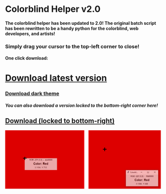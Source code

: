 # Colorblind Helper v2.0
#### The colorblind helper has been updated to 2.0! The original batch script has been rewritten to be a handy python for the colorblind, web developers, and artists!

### Simply drag your cursor to the top-left corner to close!

#### One click download:
# [Download latest version](https://www.dropbox.com/s/r8svjaj8tl8j1lk/Colorblind%20Helper%20v2.0.exe?dl=1)
### [Download dark theme](https://www.dropbox.com/s/0w8an4n5mjmnjch/Colorblind%20Helper%20v2.0%20Dark%20Mode.exe?dl=1)
##### You can also download a version locked to the bottom-right corner here!
## [Download (locked to bottom-right)](https://www.dropbox.com/s/1ikjooffn612358/Colorblind%20Helper%20v2.0%20%28Locked%20to%20Bottom-Right%29.exe?dl=1)
![picture](colorblind-helper-versions.png)
